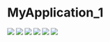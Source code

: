 # MyApplication_1
![](https://github.com/csy1045130240/MyApplication_1/images/exp_1.PNG)
![](https://github.com/csy1045130240/MyApplication_1/images/exp_1.2.PNG)
![](https://github.com/csy1045130240/MyApplication_1/images/exp_1.3.PNG)
![](https://github.com/csy1045130240/MyApplication_1/images/exp_2.1.PNG)
![](https://github.com/csy1045130240/MyApplication_1/images/exp_2.2.PNG)
![](https://github.com/csy1045130240/MyApplication_1/images/exp_2.3.PNG)
